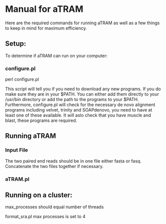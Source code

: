 #     Manual for aTRAM

Here are the required commands for running aTRAM as well as a few things to keep in mind for maximum efficiency.


## Setup:
To determine if aTRAM can run on your computer:

### configure.pl

perl configure.pl 
  
  This script will tell you if you need to download any new programs. If you do make sure they are in your $PATH. You can either add them directly to your /usr/bin directory or add the path to the programs to your $PATH. 
Furthermore, configure.pl will check for the necessary de novo alignment programs including velvet, trinity and SOAPdenovo, you need to have at least one of these available. It will aslo check that you have muscle and blast, these programs are required.

## Running aTRAM

### Input File
The two paired end reads should be in one file either fasta or fasq. Concatenate the two files together if necessary.

### aTRAM.pl





## Running on a cluster:

max_processes should equal number of threads

format_sra.pl max processes is set to 4



